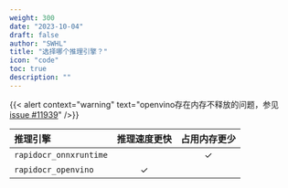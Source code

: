 ```yaml
---
weight: 300
date: "2023-10-04"
draft: false
author: "SWHL"
title: "选择哪个推理引擎？"
icon: "code"
toc: true
description: ""
---
```


{{< alert context="warning" text="openvino存在内存不释放的问题，参见[issue #11939](https://github.com/openvinotoolkit/openvino/issues/11939)" />}}

|推理引擎|推理速度更快|占用内存更少|
|:---|:---:|:---:|
|`rapidocr_onnxruntime`||✓|
|`rapidocr_openvino`|✓||
